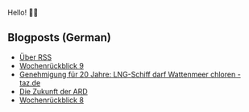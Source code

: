 Hello! 👋🏻

## Blogposts (German)
<!-- BLOG-POST-LIST:START -->
- [Über RSS](https://maurice-renck.de/de/notes/2023/ueber-rss)
- [Wochenrückblick 9](https://maurice-renck.de/de/blog/2023/kw9)
- [Genehmigung für 20 Jahre: LNG-Schiff darf Wattenmeer chloren - taz.de](https://maurice-renck.de/de/notes/2023/1677960439)
- [Die Zukunft der ARD](https://maurice-renck.de/de/notes/2023/die-zukunft-der-ard)
- [Wochenrückblick 8](https://maurice-renck.de/de/blog/2023/kw-8)
<!-- BLOG-POST-LIST:END -->

<!--
**mauricerenck/mauricerenck** is a ✨ _special_ ✨ repository because its `README.md` (this file) appears on your GitHub profile.

Here are some ideas to get you started:

- 🔭 I’m currently working on ...
- 🌱 I’m currently learning ...
- 👯 I’m looking to collaborate on ...
- 🤔 I’m looking for help with ...
- 💬 Ask me about ...
- 📫 How to reach me: ...
- 😄 Pronouns: ...
- ⚡ Fun fact: ...
-->
